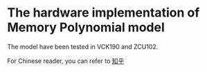 # The hardware implementation of Memory Polynomial model

The model have been tested in VCK190 and ZCU102.


For Chinese reader, you can refer to [知乎](https://zhuanlan.zhihu.com/p/575352282)
